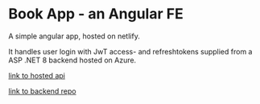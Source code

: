 # Book App - an Angular FE

A simple angular app, hosted on netlify.

It handles user login with JwT access- and refreshtokens supplied from a ASP .NET 8 backend hosted on Azure.

[link to hosted api](https://rrcodetest.azurewebsites.net/login)

[link to backend repo](https://github.com/Gullbra/RRCodeTest)